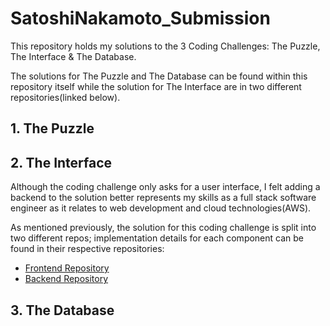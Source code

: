 
# SatoshiNakamoto_Submission 

This repository holds my solutions to the 3 Coding Challenges: The Puzzle, The Interface & The Database.

The solutions for The Puzzle and The Database can be found within this repository itself while the solution for The Interface are in two different repositories(linked below).


## 1. The Puzzle

## 2. The Interface
Although the coding challenge only asks for a user interface, I felt adding a backend to the solution better represents my skills as a full stack software engineer as it relates to web development and cloud technologies(AWS).

As mentioned previously, the solution for this coding challenge is split into two different repos; implementation details for each component can be found in their respective repositories:

 - [Frontend Repository](https://github.com/Munaiz123/SatoshiNakamoto_Frontend)
 - [Backend Repository](https://github.com/Munaiz123/SatoshiNakamoto_Backend)

## 3. The Database
